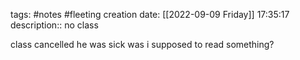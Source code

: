 tags: #notes #fleeting
creation date: [[2022-09-09 Friday]] 17:35:17
description:: no class

class cancelled he was sick
was i supposed to read something?
